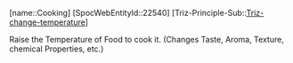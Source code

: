 ﻿---
type: TrizExample
aliases:
- Cooking
license: CC BY-SA 4.0
copyright: https://github.com/SpocWeb
IsDeleted: false
IsReadOnly: false
Confidential: public
tags: 
- Triz/Principle/Example
---
[name::Cooking]
[SpocWebEntityId::22540]
[Triz-Principle-Sub::[Triz-change-temperature](tech/Triz/Sub/Triz-change-temperature.md)]

Raise the Temperature of Food to cook it. (Changes Taste, Aroma, Texture, chemical Properties, etc.)